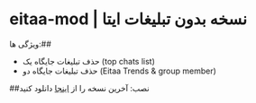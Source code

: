 # eitaa-mod | نسخه بدون تبلیغات ایتا
ویژگی ها:##
- حذف تبلیغات جایگاه یک (top chats list)
- حذف تبلیغات جایگاه دو (Eitaa Trends & group member)

##نصب:
آخرین نسخه را از [اینجا](https://github.com/cigeration/eitaa-mod/releases) دانلود کنید
